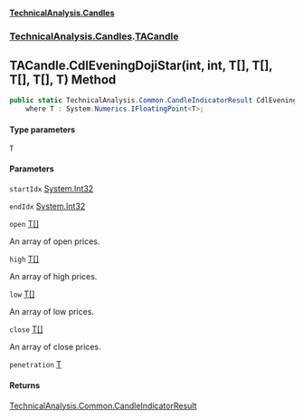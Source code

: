 #### [TechnicalAnalysis.Candles](TechnicalAnalysis.Candles.md 'TechnicalAnalysis.Candles')
### [TechnicalAnalysis.Candles](TechnicalAnalysis.Candles.md#TechnicalAnalysis.Candles 'TechnicalAnalysis.Candles').[TACandle](TACandle.md 'TechnicalAnalysis.Candles.TACandle')

## TACandle.CdlEveningDojiStar<T>(int, int, T[], T[], T[], T[], T) Method

```csharp
public static TechnicalAnalysis.Common.CandleIndicatorResult CdlEveningDojiStar<T>(int startIdx, int endIdx, T[] open, T[] high, T[] low, T[] close, T penetration)
    where T : System.Numerics.IFloatingPoint<T>;
```
#### Type parameters

<a name='TechnicalAnalysis.Candles.TACandle.CdlEveningDojiStar_T_(int,int,T[],T[],T[],T[],T).T'></a>

`T`
#### Parameters

<a name='TechnicalAnalysis.Candles.TACandle.CdlEveningDojiStar_T_(int,int,T[],T[],T[],T[],T).startIdx'></a>

`startIdx` [System.Int32](https://docs.microsoft.com/en-us/dotnet/api/System.Int32 'System.Int32')

<a name='TechnicalAnalysis.Candles.TACandle.CdlEveningDojiStar_T_(int,int,T[],T[],T[],T[],T).endIdx'></a>

`endIdx` [System.Int32](https://docs.microsoft.com/en-us/dotnet/api/System.Int32 'System.Int32')

<a name='TechnicalAnalysis.Candles.TACandle.CdlEveningDojiStar_T_(int,int,T[],T[],T[],T[],T).open'></a>

`open` [T](TACandle.CdlEveningDojiStar_T_(int,int,T[],T[],T[],T[],T).md#TechnicalAnalysis.Candles.TACandle.CdlEveningDojiStar_T_(int,int,T[],T[],T[],T[],T).T 'TechnicalAnalysis.Candles.TACandle.CdlEveningDojiStar<T>(int, int, T[], T[], T[], T[], T).T')[[]](https://docs.microsoft.com/en-us/dotnet/api/System.Array 'System.Array')

An array of open prices.

<a name='TechnicalAnalysis.Candles.TACandle.CdlEveningDojiStar_T_(int,int,T[],T[],T[],T[],T).high'></a>

`high` [T](TACandle.CdlEveningDojiStar_T_(int,int,T[],T[],T[],T[],T).md#TechnicalAnalysis.Candles.TACandle.CdlEveningDojiStar_T_(int,int,T[],T[],T[],T[],T).T 'TechnicalAnalysis.Candles.TACandle.CdlEveningDojiStar<T>(int, int, T[], T[], T[], T[], T).T')[[]](https://docs.microsoft.com/en-us/dotnet/api/System.Array 'System.Array')

An array of high prices.

<a name='TechnicalAnalysis.Candles.TACandle.CdlEveningDojiStar_T_(int,int,T[],T[],T[],T[],T).low'></a>

`low` [T](TACandle.CdlEveningDojiStar_T_(int,int,T[],T[],T[],T[],T).md#TechnicalAnalysis.Candles.TACandle.CdlEveningDojiStar_T_(int,int,T[],T[],T[],T[],T).T 'TechnicalAnalysis.Candles.TACandle.CdlEveningDojiStar<T>(int, int, T[], T[], T[], T[], T).T')[[]](https://docs.microsoft.com/en-us/dotnet/api/System.Array 'System.Array')

An array of low prices.

<a name='TechnicalAnalysis.Candles.TACandle.CdlEveningDojiStar_T_(int,int,T[],T[],T[],T[],T).close'></a>

`close` [T](TACandle.CdlEveningDojiStar_T_(int,int,T[],T[],T[],T[],T).md#TechnicalAnalysis.Candles.TACandle.CdlEveningDojiStar_T_(int,int,T[],T[],T[],T[],T).T 'TechnicalAnalysis.Candles.TACandle.CdlEveningDojiStar<T>(int, int, T[], T[], T[], T[], T).T')[[]](https://docs.microsoft.com/en-us/dotnet/api/System.Array 'System.Array')

An array of close prices.

<a name='TechnicalAnalysis.Candles.TACandle.CdlEveningDojiStar_T_(int,int,T[],T[],T[],T[],T).penetration'></a>

`penetration` [T](TACandle.CdlEveningDojiStar_T_(int,int,T[],T[],T[],T[],T).md#TechnicalAnalysis.Candles.TACandle.CdlEveningDojiStar_T_(int,int,T[],T[],T[],T[],T).T 'TechnicalAnalysis.Candles.TACandle.CdlEveningDojiStar<T>(int, int, T[], T[], T[], T[], T).T')

#### Returns
[TechnicalAnalysis.Common.CandleIndicatorResult](https://docs.microsoft.com/en-us/dotnet/api/TechnicalAnalysis.Common.CandleIndicatorResult 'TechnicalAnalysis.Common.CandleIndicatorResult')